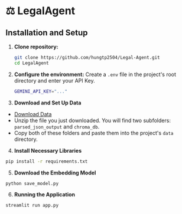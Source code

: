# ⚖️ LegalAgent

## Installation and Setup

1.  **Clone repository:**
    ```bash
    git clone https://github.com/hungtp2504/Legal-Agent.git
    cd LegalAgent
    ```

2.  **Configure the environment:**
    Create a `.env` file in the project's root directory and enter your API Key.
    ```bash
    GEMINI_API_KEY="..."
    ```
3. **Download and Set Up Data**
* [Download Data](https://drive.google.com/file/d/19CS-zKRhniztrtDUTSfL2wmeyzqIfR3P/view?usp=sharing)
* Unzip the file you just downloaded. You will find two subfolders: `parsed_json_output` and `chroma_db`.
* Copy both of these folders and paste them into the project's `data` directory.
  
4. **Install Necessary Libraries**

```bash
pip install -r requirements.txt
```

5. **Download the Embedding Model**
```bash
python save_model.py
```

6. **Running the Application**

```bash
streamlit run app.py
```

